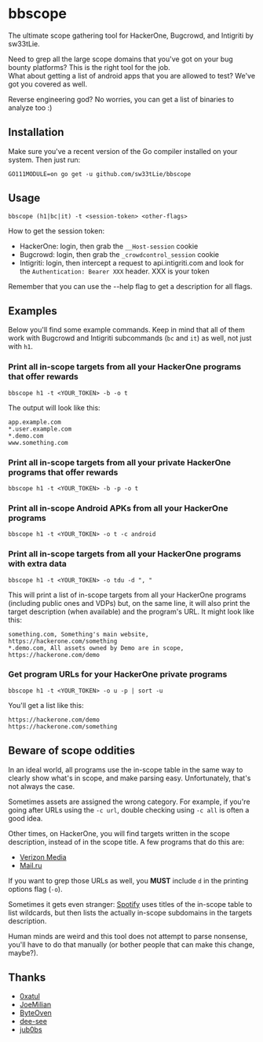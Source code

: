 # bbscope
The ultimate scope gathering tool for HackerOne, Bugcrowd, and Intigriti by sw33tLie.

Need to grep all the large scope domains that you've got on your bug bounty platforms? This is the right tool for the job.  
What about getting a list of android apps that you are allowed to test? We've got you covered as well.

Reverse engineering god? No worries, you can get a list of binaries to analyze too :)

## Installation
Make sure you've a recent version of the Go compiler installed on your system.
Then just run:
```
GO111MODULE=on go get -u github.com/sw33tLie/bbscope
```

## Usage
```
bbscope (h1|bc|it) -t <session-token> <other-flags>
```
How to get the session token:
- HackerOne: login, then grab the `__Host-session` cookie
- Bugcrowd: login, then grab the `_crowdcontrol_session` cookie
- Intigriti: login, then intercept a request to api.intigriti.com and look for the `Authentication: Bearer XXX` header. XXX is your token

Remember that you can use the --help flag to get a description for all flags.

## Examples
Below you'll find some example commands.
Keep in mind that all of them work with Bugcrowd and Intigriti subcommands (`bc` and `it`) as well, not just with `h1`.

### Print all in-scope targets from all your HackerOne programs that offer rewards
```
bbscope h1 -t <YOUR_TOKEN> -b -o t
```
The output will look like this:
```
app.example.com
*.user.example.com
*.demo.com
www.something.com
```

### Print all in-scope targets from all your private HackerOne programs that offer rewards
```
bbscope h1 -t <YOUR_TOKEN> -b -p -o t
```

### Print all in-scope Android APKs from all your HackerOne programs
```
bbscope h1 -t <YOUR_TOKEN> -o t -c android
```

### Print all in-scope targets from all your HackerOne programs with extra data

```
bbscope h1 -t <YOUR_TOKEN> -o tdu -d ", "
```

This will print a list of in-scope targets from all your HackerOne programs (including public ones and VDPs) but, on the same line, it will also print the target description (when available) and the program's URL.
It might look like this:
```
something.com, Something's main website, https://hackerone.com/something
*.demo.com, All assets owned by Demo are in scope, https://hackerone.com/demo
```
### Get program URLs for your HackerOne private programs

```
bbscope h1 -t <YOUR_TOKEN> -o u -p | sort -u
```
You'll get a list like this:
```
https://hackerone.com/demo
https://hackerone.com/something
```

## Beware of scope oddities
In an ideal world, all programs use the in-scope table in the same way to clearly show what's in scope, and make parsing easy.
Unfortunately, that's not always the case.

Sometimes assets are assigned the wrong category.
For example, if you're going after URLs using the `-c url`, double checking using `-c all` is often a good idea.

Other times, on HackerOne, you will find targets written in the scope description, instead of in the scope title.
A few programs that do this are:
- [Verizon Media](https://hackerone.com/verizonmedia/?type=team)
- [Mail.ru](https://hackerone.com/mailru)

If you want to grep those URLs as well, you **MUST** include `d` in the printing options flag (`-o`).

Sometimes it gets even stranger: [Spotify](https://hackerone.com/spotify) uses titles of the in-scope table to list wildcards, but then lists the actually in-scope subdomains in the targets description.

Human minds are weird and this tool does not attempt to parse nonsense, you'll have to do that manually (or bother people that can make this change, maybe?).

## Thanks
- [0xatul](https://github.com/0xatul)
- [JoeMilian](https://github.com/JoeMilian)
- [ByteOven](https://github.com/ByteOven)
- [dee-see](https://gitlab.com/dee-see)
- [jub0bs](https://jub0bs.com)
